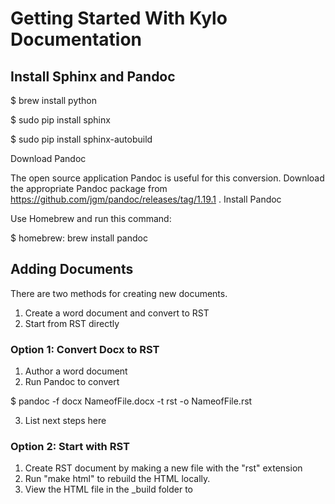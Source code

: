 # Getting Started With Kylo Documentation

## Install Sphinx and Pandoc

 $ brew install python

 $ sudo pip install sphinx

 $ sudo pip install sphinx-autobuild

Download Pandoc

The open source application Pandoc is useful for this conversion. Download the appropriate Pandoc package from https://github.com/jgm/pandoc/releases/tag/1.19.1 .
Install Pandoc

Use Homebrew and run this command:

 $ homebrew: brew install pandoc

## Adding Documents
There are two methods for creating new documents.

1. Create a word document and convert to RST
2. Start from RST directly

### Option 1: Convert Docx to RST

1. Author a word document
2. Run Pandoc to convert

 $ pandoc -f docx NameofFile.docx -t rst -o NameofFile.rst

3. List next steps here

### Option 2: Start with RST

1. Create RST document by making a  new file with the "rst" extension
2. Run "make html" to rebuild the HTML locally.
3. View the HTML file in the _build folder to
